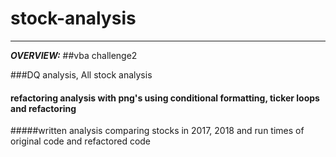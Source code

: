 # stock-analysis
_______________
***OVERVIEW:***
##vba challenge2

###DQ analysis, All stock analysis

#### refactoring analysis with png's using conditional formatting, ticker loops and refactoring

#####written analysis comparing stocks in 2017, 2018 and run times of original code and refactored code
